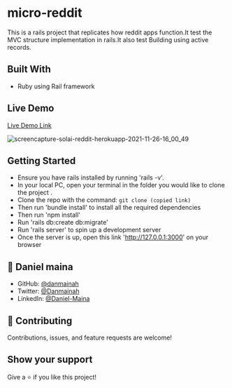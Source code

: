 # micro-reddit
This is a rails project that replicates how reddit apps function.It test the MVC structure implementation in rails.It also test Building using   active records.


## Built With

- Ruby using Rail framework

## Live Demo

[Live Demo Link](https://solai-reddit.herokuapp.com/)

![screencapture-solai-reddit-herokuapp-2021-11-26-16_00_49](https://user-images.githubusercontent.com/61408860/143585065-6f6905b9-ced2-43d8-a723-3d5f42fcaec3.png)


## Getting Started

- Ensure you have rails installed by running 'rails -v'.
- In your local PC, open your terminal in the folder you would like to clone the project .
- Clone the repo with the command: `git clone (copied link)`
- Then run 'bundle install' to install all the required dependencies
- Then run 'npm install' 
- Run 'rails db:create db:migrate'
- Run 'rails server' to spin up a development server
- Once the server is up, open this link 'http://127.0.0.1:3000' on your browser



## 👤 **Daniel maina**

- GitHub: [@danmainah](https://github.com/danmainah)
- Twitter: [@Danmainah](https://twitter.com/dan_mainah)
- LinkedIn: [@Daniel-Maina](www.linkedin.com/in/daniel-maina-315a38191)

## 🤝 Contributing

Contributions, issues, and feature requests are welcome!

## Show your support

Give a ⭐️ if you like this project!
